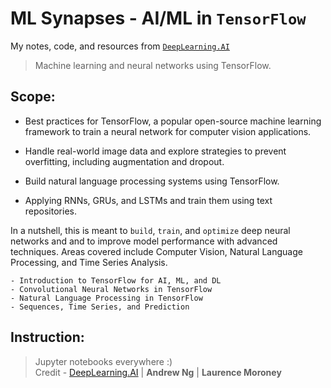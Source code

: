 # ML Synapses - AI/ML in `TensorFlow`

My notes, code, and resources from [`DeepLearning.AI`](https://www.coursera.org/professional-certificates/tensorflow-in-practice)

> Machine learning and neural networks using TensorFlow.  

## Scope:
- Best practices for TensorFlow, a popular open-source machine learning framework to train a neural network for computer vision applications.

- Handle real-world image data and explore strategies to prevent overfitting, including augmentation and dropout.

- Build natural language processing systems using TensorFlow.

- Applying RNNs, GRUs, and LSTMs and train them using text repositories.

In a nutshell, this is meant to `build`, `train`, and `optimize` deep neural networks and and to improve model performance with advanced techniques. Areas covered include Computer Vision, Natural Language Processing, and Time Series Analysis.


    - Introduction to TensorFlow for AI, ML, and DL 
    - Convolutional Neural Networks in TensorFlow 
    - Natural Language Processing in TensorFlow 
    - Sequences, Time Series, and Prediction

## Instruction:
> Jupyter notebooks everywhere :)  
> Credit - [DeepLearning.AI](https://www.deeplearning.ai/) | **Andrew Ng** | **Laurence Moroney**
